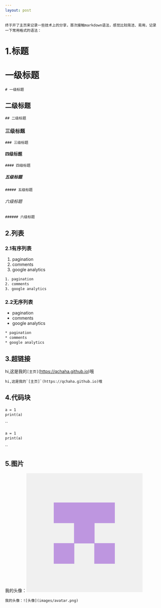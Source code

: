 ```yaml
---
layout: post
---
```

    终于开了主页来记录一些技术上的分享，首次接触markdown语法，感觉比较简洁、易用，记录一下常用格式的语法：

# 1.标题

# 一级标题
```
# 一级标题
```
## 二级标题
```
## 二级标题
```
### 三级标题
```
### 三级标题
```
#### 四级标题
```
#### 四级标题
```
##### 五级标题
```
##### 五级标题
```
###### 六级标题
```
###### 六级标题
```


## 2.列表

### 2.1有序列表
1. pagination
2. comments
3. google analytics

```
1. pagination
2. comments
3. google analytics
```

### 2.2无序列表
* pagination
* comments
* google analytics

```
* pagination
* comments
* google analytics
```


## 3.超链接

hi,这是我的`[主页]`(https://qchaha.github.io)哦
```
hi,这是我的`[主页]`(https://qchaha.github.io)哦
```


## 4.代码块

```
a = 1
print(a)
```

``
```
a = 1
print(a)
```
``


## 5.图片
我的头像：![头像](images/avatar.png)

```
我的头像：![头像](images/avatar.png)
```